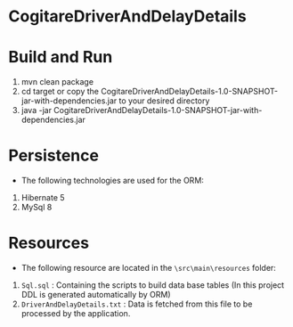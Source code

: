 # CogitareDriverAndDelayDetails

# Build and Run
1. mvn clean package
2. cd target or copy the CogitareDriverAndDelayDetails-1.0-SNAPSHOT-jar-with-dependencies.jar to your desired directory
3. java -jar CogitareDriverAndDelayDetails-1.0-SNAPSHOT-jar-with-dependencies.jar

# Persistence

* The following technologies are used for the ORM:
1. Hibernate 5
2. MySql 8

# Resources

* The following resource are located in the `\src\main\resources` folder:
1. `Sql.sql` : Containing the scripts to build data base tables (In this project DDL is generated automatically by ORM)
2. `DriverAndDelayDetails.txt` : Data is fetched from this file to be processed by the application.
